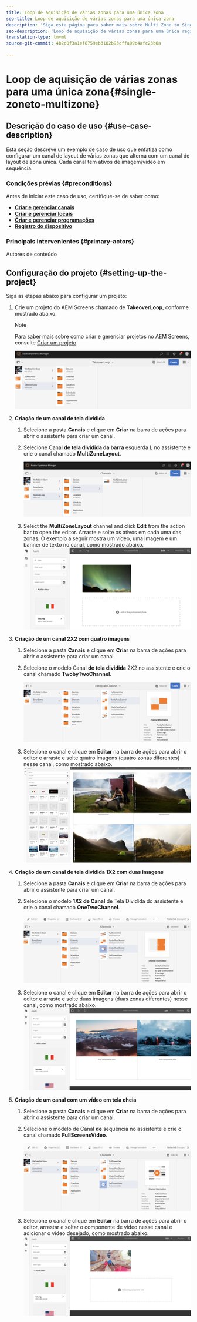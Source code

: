 ```yaml
---
title: Loop de aquisição de várias zonas para uma única zona
seo-title: Loop de aquisição de várias zonas para uma única zona
description: 'Siga esta página para saber mais sobre Multi Zone to Single Zone Takeover Loop em um projeto do AEM Screens.  '
seo-description: 'Loop de aquisição de várias zonas para uma única região em um projeto do AEM Screens.  '
translation-type: tm+mt
source-git-commit: 4b2c0f3a1ef8759eb3182b93cffa09c4afc23b6a

---
```



# Loop de aquisição de várias zonas para uma única zona{#single-zoneto-multizone}

## Descrição do caso de uso {#use-case-description}

Esta seção descreve um exemplo de caso de uso que enfatiza como configurar um canal de layout de várias zonas que alterna com um canal de layout de zona única. Cada canal tem ativos de imagem/vídeo em sequência.

### Condições prévias {#preconditions}

Antes de iniciar este caso de uso, certifique-se de saber como:

* **[Criar e gerenciar canais](/help/screens/managing-channels.md)**
* **[Criar e gerenciar locais](/help/screens/managing-locations.md)**
* **[Criar e gerenciar programações](/help/screens/managing-schedules.md)**
* **[Registro do dispositivo](/help/screens/device-registration.md)**

### Principais intervenientes {#primary-actors}

Autores de conteúdo

## Configuração do projeto {#setting-up-the-project}

Siga as etapas abaixo para configurar um projeto:

1. Crie um projeto do AEM Screens chamado de **TakeoverLoop**, conforme mostrado abaixo.

   >[!NOTE]
   >
   >Para saber mais sobre como criar e gerenciar projetos no AEM Screens, consulte [Criar um projeto](/help/screens/creating-a-screens-project.md).

   ![](assets/takeover-loop1.png)

1. **Criação de um canal de tela dividida**

   1. Selecione a pasta **Canais** e clique em **Criar** na barra de ações para abrir o assistente para criar um canal.
   1. Selecione Canal **de tela dividida da barra** esquerda L no assistente e crie o canal chamado **MultiZoneLayout**.

      ![](assets/takeover-loop2.png)

   1. Select the **MultiZoneLayout** channel and click **Edit** from the action bar to open the editor. Arraste e solte os ativos em cada uma das zonas. O exemplo a seguir mostra um vídeo, uma imagem e um banner de texto no canal, como mostrado abaixo.
      ![screen_shot_2019-02-21at35932pm](assets/SZtoMZ3.png)

1. **Criação de um canal 2X2 com quatro imagens**

   1. Selecione a pasta **Canais** e clique em **Criar** na barra de ações para abrir o assistente para criar um canal.

   1. Selecione o modelo Canal **de tela dividida** 2X2 no assistente e crie o canal chamado **TwobyTwoChannel**.

      ![screen_shot_2019-02-21at35932pm](assets/SZtoMZ4.png)
   1. Selecione o canal e clique em **Editar** na barra de ações para abrir o editor e arraste e solte quatro imagens (quatro zonas diferentes) nesse canal, como mostrado abaixo.
      ![screen_shot_2019-02-21at35932pm](assets/SZtoMZ5.png)

1. **Criação de um canal de tela dividida 1X2 com duas imagens**

   1. Selecione a pasta **Canais** e clique em **Criar** na barra de ações para abrir o assistente para criar um canal.

   1. Selecione o modelo **1X2 de Canal** de Tela Dividida do assistente e crie o canal chamado **OneTwoChannel**.

      ![screen_shot_2019-02-21at35932pm](assets/SZtoMZ6.png)
   1. Selecione o canal e clique em **Editar** na barra de ações para abrir o editor e arraste e solte duas imagens (duas zonas diferentes) nesse canal, como mostrado abaixo.
      ![screen_shot_2019-02-21at35932pm](assets/SZtoMZ7.png)

1. **Criação de um canal com um vídeo em tela cheia**

   1. Selecione a pasta **Canais** e clique em **Criar** na barra de ações para abrir o assistente para criar um canal.

   1. Selecione o modelo de Canal **de** sequência no assistente e crie o canal chamado **FullScreensVideo**.

      ![screen_shot_2019-02-21at35932pm](assets/SZtoMZ8.png)
   1. Selecione o canal e clique em **Editar** na barra de ações para abrir o editor, arrastar e soltar o componente de vídeo nesse canal e adicionar o vídeo desejado, como mostrado abaixo.
      ![screen_shot_2019-02-21at35932pm](assets/SZtoMZ9.png)
